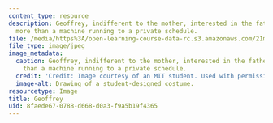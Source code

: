```yaml
---
content_type: resource
description: Geoffrey, indifferent to the mother, interested in the father, little
  more than a machine running to a private schedule.
file: /media/https%3A/open-learning-course-data-rc.s3.amazonaws.com/21m-732-beginning-costume-design-and-construction-fall-2008/8faede670788d668d0a3f9a5b19f4365_geoffrey1.jpg
file_type: image/jpeg
image_metadata:
  caption: Geoffrey, indifferent to the mother, interested in the father, little more
    than a machine running to a private schedule.
  credit: 'Credit: Image courtesy of an MIT student. Used with permission.'
  image-alt: Drawing of a student-designed costume.
resourcetype: Image
title: Geoffrey
uid: 8faede67-0788-d668-d0a3-f9a5b19f4365
---
```

